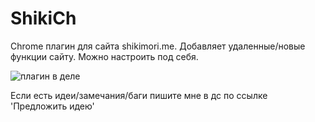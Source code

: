 # ShikiCh

Chrome плагин для сайта shikimori.me.
Добавляет удаленные/новые функции сайту. Можно настроить под себя.

![плагин в деле](https://drive.google.com/u/0/drive-viewer/AKGpihZFqNQBcV77XSH9U3M9_PmXrTmOGS3jFFgveROzZPkXk6aC1ngavPp-R54WoBokj2Je4p1KNn3eXvAZPILEZQSVcywU7vFF2m8=s1600-rw-v1)

Если есть идеи/замечания/баги пишите мне в дс по ссылке 'Предложить идею'

